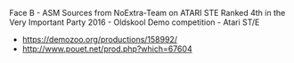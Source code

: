 Face B - ASM Sources from NoExtra-Team on ATARI STE
Ranked 4th in the Very Important Party 2016 - Oldskool Demo competition - Atari ST/E
- https://demozoo.org/productions/158992/
- http://www.pouet.net/prod.php?which=67604